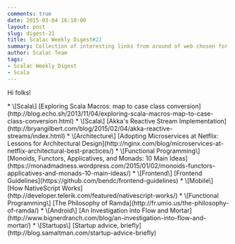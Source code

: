 ```yaml
---
comments: true
date: 2015-03-04 16:10:00
layout: post
slug: digest-21
title: Scalac Weekly Digest#21
summary: Collection of interesting links from around of web chosen for you by Scalac team
author: Scalac Team
tags:
- Scalac Weekly Digest
- Scala
---
```


Hi folks!



<p id="1"></p>
* \[Scala\] [Exploring Scala Macros: map to case class conversion](http://blog.echo.sh/2013/11/04/exploring-scala-macros-map-to-case-class-conversion.html) 
* \[Scala\] [Akka's Reactive Stream Implementation](http://bryangilbert.com/blog/2015/02/04/akka-reactive-streams/index.html)
* \[Architecture\] [Adopting Microservices at Netflix: Lessons for Architectural Design](http://nginx.com/blog/microservices-at-netflix-architectural-best-practices/)
* \[Functional Programming\] [Monoids, Functors, Applicatives, and Monads: 10 Main Ideas](https://monadmadness.wordpress.com/2015/01/02/monoids-functors-applicatives-and-monads-10-main-ideas/)
* \[Frontend\] [Frontend Guidelines](https://github.com/bendc/frontend-guidelines)
* \[Mobile\] [How NativeScript Works](http://developer.telerik.com/featured/nativescript-works/)
* \[Functional Programming\] [The Philosophy of Ramda](http://fr.umio.us/the-philosophy-of-ramda/)
* \[Android\] [An Investigation into Flow and Mortar](http://www.bignerdranch.com/blog/an-investigation-into-flow-and-mortar/)
* \[Startups\] [Startup advice, briefly](http://blog.samaltman.com/startup-advice-briefly)

